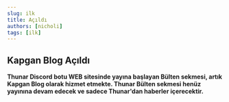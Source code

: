 ```yaml
---
slug: ilk
title: Açıldı
authors: [nicholi]
tags: [ilk]
---
```


## Kapgan Blog Açıldı

**Thunar Discord botu WEB sitesinde yayına başlayan Bülten sekmesi, artık Kapgan Blog olarak hizmet etmekte. Thunar Bülten sekmesi henüz yayınına devam edecek ve sadece Thunar'dan haberler içerecektir.**
